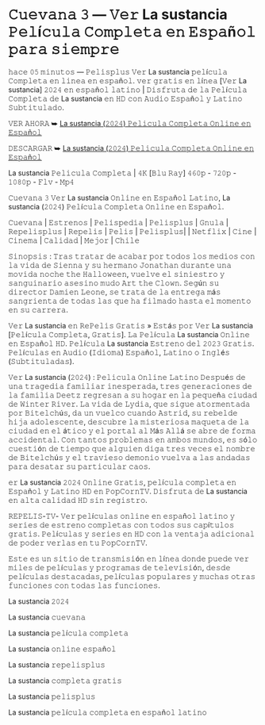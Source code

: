 # 𝙲𝚞𝚎𝚟𝚊𝚗𝚊 𝟹 — 𝚅𝚎𝚛 La sustancia 𝙿𝚎𝚕í𝚌𝚞𝚕𝚊 𝙲𝚘𝚖𝚙𝚕𝚎𝚝𝚊 𝚎𝚗 𝙴𝚜𝚙𝚊ñ𝚘𝚕 𝚙𝚊𝚛𝚊 𝚜𝚒𝚎𝚖𝚙𝚛𝚎

𝚑𝚊𝚌𝚎 𝟶𝟻 𝚖𝚒𝚗𝚞𝚝𝚘𝚜 — 𝙿𝚎𝚕𝚒𝚜𝚙𝚕𝚞𝚜 𝚅𝚎𝚛 La sustancia 𝚙𝚎𝚕í𝚌𝚞𝚕𝚊 𝙲𝚘𝚖𝚙𝚕𝚎𝚝𝚊 𝚎𝚗 𝚕𝚒𝚗𝚎𝚊 𝚎𝚗 𝚎𝚜𝚙𝚊ñ𝚘𝚕. 𝚟𝚎𝚛 𝚐𝚛𝚊𝚝𝚒𝚜 𝚎𝚗 𝚕í𝚗𝚎𝚊 [𝚅𝚎𝚛 La sustancia] 𝟸𝟶𝟸𝟺 𝚎𝚗 𝚎𝚜𝚙𝚊ñ𝚘𝚕 𝚕𝚊𝚝𝚒𝚗𝚘 | 𝙳𝚒𝚜𝚏𝚛𝚞𝚝𝚊 𝚍𝚎 𝚕𝚊 𝙿𝚎𝚕í𝚌𝚞𝚕𝚊 𝙲𝚘𝚖𝚙𝚕𝚎𝚝𝚊 𝚍𝚎 La sustancia 𝚎𝚗 𝙷𝙳 𝚌𝚘𝚗 𝙰𝚞𝚍𝚒𝚘 𝙴𝚜𝚙𝚊ñ𝚘𝚕 𝚢 𝙻𝚊𝚝𝚒𝚗𝚘 𝚂𝚞𝚋𝚝𝚒𝚝𝚞𝚕𝚊𝚍𝚘.

𝚅𝙴𝚁 𝙰𝙷𝙾𝚁𝙰 ➥ [La sustancia (𝟸𝟶𝟸𝟺) 𝙿𝚎𝚕𝚒𝚌𝚞𝚕𝚊 𝙲𝚘𝚖𝚙𝚕𝚎𝚝𝚊 𝙾𝚗𝚕𝚒𝚗𝚎 𝚎𝚗 𝙴𝚜𝚙𝚊ñ𝚘𝚕](https://t.co/BiMauEMRnh)

𝙳𝙴𝚂𝙲𝙰𝚁𝙶𝙰𝚁 ➥ [La sustancia (𝟸𝟶𝟸𝟺) 𝙿𝚎𝚕𝚒𝚌𝚞𝚕𝚊 𝙲𝚘𝚖𝚙𝚕𝚎𝚝𝚊 𝙾𝚗𝚕𝚒𝚗𝚎 𝚎𝚗 𝙴𝚜𝚙𝚊ñ𝚘𝚕](https://t.co/BiMauEMRnh)

La sustancia 𝙿𝚎𝚕𝚒𝚌𝚞𝚕𝚊 𝙲𝚘𝚖𝚙𝚕𝚎𝚝𝚊 | 𝟺𝙺 [𝙱𝚕𝚞 𝚁𝚊𝚢] 𝟺𝟼𝟶𝚙 - 𝟽𝟸𝟶𝚙 - 𝟷𝟶𝟾𝟶𝚙 - 𝙵𝚕𝚟 - 𝙼𝚙𝟺


𝙲𝚞𝚎𝚟𝚊𝚗𝚊 𝟹 𝚅𝚎𝚛 La sustancia 𝙾𝚗𝚕𝚒𝚗𝚎 𝚎𝚗 𝙴𝚜𝚙𝚊ñ𝚘𝚕 𝙻𝚊𝚝𝚒𝚗𝚘, La sustancia (𝟸𝟶𝟸𝟺) 𝙿𝚎𝚕í𝚌𝚞𝚕𝚊 𝙲𝚘𝚖𝚙𝚕𝚎𝚝𝚊 𝙾𝚗𝚕𝚒𝚗𝚎 𝚎𝚗 𝙴𝚜𝚙𝚊ñ𝚘𝚕.


𝙲𝚞𝚎𝚟𝚊𝚗𝚊 | 𝙴𝚜𝚝𝚛𝚎𝚗𝚘𝚜 | 𝙿𝚎𝚕𝚒𝚜𝚙𝚎𝚍𝚒𝚊 | 𝙿𝚎𝚕𝚒𝚜𝚙𝚕𝚞𝚜 | 𝙶𝚗𝚞𝚕𝚊 | 𝚁𝚎𝚙𝚎𝚕𝚒𝚜𝚙𝚕𝚞𝚜 | 𝚁𝚎𝚙𝚎𝚕𝚒𝚜 | 𝙿𝚎𝚕𝚒𝚜 | 𝙿𝚎𝚕𝚒𝚜𝚙𝚕𝚞𝚜| | 𝙽𝚎𝚝𝚏𝚕𝚒𝚡 | 𝙲𝚒𝚗𝚎 | 𝙲𝚒𝚗𝚎𝚖𝚊 | 𝙲𝚊𝚕𝚒𝚍𝚊𝚍 | 𝙼𝚎𝚓𝚘𝚛 | 𝙲𝚑𝚒𝚕𝚎


𝚂𝚒𝚗𝚘𝚙𝚜𝚒𝚜 : 𝚃𝚛𝚊𝚜 𝚝𝚛𝚊𝚝𝚊𝚛 𝚍𝚎 𝚊𝚌𝚊𝚋𝚊𝚛 𝚙𝚘𝚛 𝚝𝚘𝚍𝚘𝚜 𝚕𝚘𝚜 𝚖𝚎𝚍𝚒𝚘𝚜 𝚌𝚘𝚗 𝚕𝚊 𝚟𝚒𝚍𝚊 𝚍𝚎 𝚂𝚒𝚎𝚗𝚗𝚊 𝚢 𝚜𝚞 𝚑𝚎𝚛𝚖𝚊𝚗𝚘 𝙹𝚘𝚗𝚊𝚝𝚑𝚊𝚗 𝚍𝚞𝚛𝚊𝚗𝚝𝚎 𝚞𝚗𝚊 𝚖𝚘𝚟𝚒𝚍𝚊 𝚗𝚘𝚌𝚑𝚎 𝚝𝚑𝚎 𝙷𝚊𝚕𝚕𝚘𝚠𝚎𝚎𝚗, 𝚟𝚞𝚎𝚕𝚟𝚎 𝚎𝚕 𝚜𝚒𝚗𝚒𝚎𝚜𝚝𝚛𝚘 𝚢 𝚜𝚊𝚗𝚐𝚞𝚒𝚗𝚊𝚛𝚒𝚘 𝚊𝚜𝚎𝚜𝚒𝚗𝚘 𝚖𝚞𝚍𝚘 𝙰𝚛𝚝 𝚝𝚑𝚎 𝙲𝚕𝚘𝚠𝚗. 𝚂𝚎𝚐ú𝚗 𝚜𝚞 𝚍𝚒𝚛𝚎𝚌𝚝𝚘𝚛 𝙳𝚊𝚖𝚒𝚎𝚗 𝙻𝚎𝚘𝚗𝚎, 𝚜𝚎 𝚝𝚛𝚊𝚝𝚊 𝚍𝚎 𝚕𝚊 𝚎𝚗𝚝𝚛𝚎𝚐𝚊 𝚖á𝚜 𝚜𝚊𝚗𝚐𝚛𝚒𝚎𝚗𝚝𝚊 𝚍𝚎 𝚝𝚘𝚍𝚊𝚜 𝚕𝚊𝚜 𝚚𝚞𝚎 𝚑𝚊 𝚏𝚒𝚕𝚖𝚊𝚍𝚘 𝚑𝚊𝚜𝚝𝚊 𝚎𝚕 𝚖𝚘𝚖𝚎𝚗𝚝𝚘 𝚎𝚗 𝚜𝚞 𝚌𝚊𝚛𝚛𝚎𝚛𝚊.


𝚅𝚎𝚛 La sustancia 𝚎𝚗 𝚁𝚎𝙿𝚎𝚕𝚒𝚜 𝙶𝚛𝚊𝚝𝚒𝚜 » 𝙴𝚜𝚝á𝚜 𝚙𝚘𝚛 𝚅𝚎𝚛 La sustancia [𝙿𝚎𝚕í𝚌𝚞𝚕𝚊 𝙲𝚘𝚖𝚙𝚕𝚎𝚝𝚊, 𝙶𝚛𝚊𝚝𝚒𝚜]. 𝙻𝚊 𝙿𝚎𝚕í𝚌𝚞𝚕𝚊 La sustancia 𝙾𝚗𝚕𝚒𝚗𝚎 𝚎𝚗 𝙴𝚜𝚙𝚊ñ𝚘𝚕 𝙷𝙳. 𝙿𝚎𝚕í𝚌𝚞𝚕𝚊 La sustancia 𝙴𝚜𝚝𝚛𝚎𝚗𝚘 𝚍𝚎𝚕 𝟸𝟶𝟸𝟹 𝙶𝚛𝚊𝚝𝚒𝚜. 𝙿𝚎𝚕í𝚌𝚞𝚕𝚊𝚜 𝚎𝚗 𝙰𝚞𝚍𝚒𝚘 (𝙸𝚍𝚒𝚘𝚖𝚊) 𝙴𝚜𝚙𝚊ñ𝚘𝚕, 𝙻𝚊𝚝𝚒𝚗𝚘 𝚘 𝙸𝚗𝚐𝚕é𝚜 (𝚂𝚞𝚋𝚝𝚒𝚝𝚞𝚕𝚊𝚍𝚊𝚜).


𝚅𝚎𝚛 La sustancia (𝟸𝟶𝟸𝟺) : 𝙿𝚎𝚕𝚒𝚌𝚞𝚕𝚊 𝙾𝚗𝚕𝚒𝚗𝚎 𝙻𝚊𝚝𝚒𝚗𝚘 𝙳𝚎𝚜𝚙𝚞é𝚜 𝚍𝚎 𝚞𝚗𝚊 𝚝𝚛𝚊𝚐𝚎𝚍𝚒𝚊 𝚏𝚊𝚖𝚒𝚕𝚒𝚊𝚛 𝚒𝚗𝚎𝚜𝚙𝚎𝚛𝚊𝚍𝚊, 𝚝𝚛𝚎𝚜 𝚐𝚎𝚗𝚎𝚛𝚊𝚌𝚒𝚘𝚗𝚎𝚜 𝚍𝚎 𝚕𝚊 𝚏𝚊𝚖𝚒𝚕𝚒𝚊 𝙳𝚎𝚎𝚝𝚣 𝚛𝚎𝚐𝚛𝚎𝚜𝚊𝚗 𝚊 𝚜𝚞 𝚑𝚘𝚐𝚊𝚛 𝚎𝚗 𝚕𝚊 𝚙𝚎𝚚𝚞𝚎ñ𝚊 𝚌𝚒𝚞𝚍𝚊𝚍 𝚍𝚎 𝚆𝚒𝚗𝚝𝚎𝚛 𝚁𝚒𝚟𝚎𝚛. 𝙻𝚊 𝚟𝚒𝚍𝚊 𝚍𝚎 𝙻𝚢𝚍𝚒𝚊, 𝚚𝚞𝚎 𝚜𝚒𝚐𝚞𝚎 𝚊𝚝𝚘𝚛𝚖𝚎𝚗𝚝𝚊𝚍𝚊 𝚙𝚘𝚛 𝙱𝚒𝚝𝚎𝚕𝚌𝚑ú𝚜, 𝚍𝚊 𝚞𝚗 𝚟𝚞𝚎𝚕𝚌𝚘 𝚌𝚞𝚊𝚗𝚍𝚘 𝙰𝚜𝚝𝚛𝚒𝚍, 𝚜𝚞 𝚛𝚎𝚋𝚎𝚕𝚍𝚎 𝚑𝚒𝚓𝚊 𝚊𝚍𝚘𝚕𝚎𝚜𝚌𝚎𝚗𝚝𝚎, 𝚍𝚎𝚜𝚌𝚞𝚋𝚛𝚎 𝚕𝚊 𝚖𝚒𝚜𝚝𝚎𝚛𝚒𝚘𝚜𝚊 𝚖𝚊𝚚𝚞𝚎𝚝𝚊 𝚍𝚎 𝚕𝚊 𝚌𝚒𝚞𝚍𝚊𝚍 𝚎𝚗 𝚎𝚕 á𝚝𝚒𝚌𝚘 𝚢 𝚎𝚕 𝚙𝚘𝚛𝚝𝚊𝚕 𝚊𝚕 𝙼á𝚜 𝙰𝚕𝚕á 𝚜𝚎 𝚊𝚋𝚛𝚎 𝚍𝚎 𝚏𝚘𝚛𝚖𝚊 𝚊𝚌𝚌𝚒𝚍𝚎𝚗𝚝𝚊𝚕. 𝙲𝚘𝚗 𝚝𝚊𝚗𝚝𝚘𝚜 𝚙𝚛𝚘𝚋𝚕𝚎𝚖𝚊𝚜 𝚎𝚗 𝚊𝚖𝚋𝚘𝚜 𝚖𝚞𝚗𝚍𝚘𝚜, 𝚎𝚜 𝚜ó𝚕𝚘 𝚌𝚞𝚎𝚜𝚝𝚒ó𝚗 𝚍𝚎 𝚝𝚒𝚎𝚖𝚙𝚘 𝚚𝚞𝚎 𝚊𝚕𝚐𝚞𝚒𝚎𝚗 𝚍𝚒𝚐𝚊 𝚝𝚛𝚎𝚜 𝚟𝚎𝚌𝚎𝚜 𝚎𝚕 𝚗𝚘𝚖𝚋𝚛𝚎 𝚍𝚎 𝙱𝚒𝚝𝚎𝚕𝚌𝚑ú𝚜 𝚢 𝚎𝚕 𝚝𝚛𝚊𝚟𝚒𝚎𝚜𝚘 𝚍𝚎𝚖𝚘𝚗𝚒𝚘 𝚟𝚞𝚎𝚕𝚟𝚊 𝚊 𝚕𝚊𝚜 𝚊𝚗𝚍𝚊𝚍𝚊𝚜 𝚙𝚊𝚛𝚊 𝚍𝚎𝚜𝚊𝚝𝚊𝚛 𝚜𝚞 𝚙𝚊𝚛𝚝𝚒𝚌𝚞𝚕𝚊𝚛 𝚌𝚊𝚘𝚜.


𝚎𝚛 La sustancia 𝟸𝟶𝟸𝟺 𝙾𝚗𝚕𝚒𝚗𝚎 𝙶𝚛𝚊𝚝𝚒𝚜, 𝚙𝚎𝚕í𝚌𝚞𝚕𝚊 𝚌𝚘𝚖𝚙𝚕𝚎𝚝𝚊 𝚎𝚗 𝙴𝚜𝚙𝚊ñ𝚘𝚕 𝚢 𝙻𝚊𝚝𝚒𝚗𝚘 𝙷𝙳 𝚎𝚗 𝙿𝚘𝚙𝙲𝚘𝚛𝚗𝚃𝚅. 𝙳𝚒𝚜𝚏𝚛𝚞𝚝𝚊 𝚍𝚎 La sustancia 𝚎𝚗 𝚊𝚕𝚝𝚊 𝚌𝚊𝚕𝚒𝚍𝚊𝚍 𝙷𝙳 𝚜𝚒𝚗 𝚛𝚎𝚐𝚒𝚜𝚝𝚛𝚘.


𝚁𝙴𝙿𝙴𝙻𝙸𝚂-𝚃𝚅- 𝚅𝚎𝚛 𝚙𝚎𝚕í𝚌𝚞𝚕𝚊𝚜 𝚘𝚗𝚕𝚒𝚗𝚎 𝚎𝚗 𝚎𝚜𝚙𝚊ñ𝚘𝚕 𝚕𝚊𝚝𝚒𝚗𝚘 𝚢 𝚜𝚎𝚛𝚒𝚎𝚜 𝚍𝚎 𝚎𝚜𝚝𝚛𝚎𝚗𝚘 𝚌𝚘𝚖𝚙𝚕𝚎𝚝𝚊𝚜 𝚌𝚘𝚗 𝚝𝚘𝚍𝚘𝚜 𝚜𝚞𝚜 𝚌𝚊𝚙í𝚝𝚞𝚕𝚘𝚜 𝚐𝚛𝚊𝚝𝚒𝚜. 𝙿𝚎𝚕í𝚌𝚞𝚕𝚊𝚜 𝚢 𝚜𝚎𝚛𝚒𝚎𝚜 𝚎𝚗 𝙷𝙳 𝚌𝚘𝚗 𝚕𝚊 𝚟𝚎𝚗𝚝𝚊𝚓𝚊 𝚊𝚍𝚒𝚌𝚒𝚘𝚗𝚊𝚕 𝚍𝚎 𝚙𝚘𝚍𝚎𝚛 𝚟𝚎𝚛𝚕𝚊𝚜 𝚎𝚗 𝚝𝚞 𝙿𝚘𝚙𝙲𝚘𝚛𝚗𝚃𝚅.


𝙴𝚜𝚝𝚎 𝚎𝚜 𝚞𝚗 𝚜𝚒𝚝𝚒𝚘 𝚍𝚎 𝚝𝚛𝚊𝚗𝚜𝚖𝚒𝚜𝚒ó𝚗 𝚎𝚗 𝚕í𝚗𝚎𝚊 𝚍𝚘𝚗𝚍𝚎 𝚙𝚞𝚎𝚍𝚎 𝚟𝚎𝚛 𝚖𝚒𝚕𝚎𝚜 𝚍𝚎 𝚙𝚎𝚕í𝚌𝚞𝚕𝚊𝚜 𝚢 𝚙𝚛𝚘𝚐𝚛𝚊𝚖𝚊𝚜 𝚍𝚎 𝚝𝚎𝚕𝚎𝚟𝚒𝚜𝚒ó𝚗, 𝚍𝚎𝚜𝚍𝚎 𝚙𝚎𝚕í𝚌𝚞𝚕𝚊𝚜 𝚍𝚎𝚜𝚝𝚊𝚌𝚊𝚍𝚊𝚜, 𝚙𝚎𝚕í𝚌𝚞𝚕𝚊𝚜 𝚙𝚘𝚙𝚞𝚕𝚊𝚛𝚎𝚜 𝚢 𝚖𝚞𝚌𝚑𝚊𝚜 𝚘𝚝𝚛𝚊𝚜 𝚏𝚞𝚗𝚌𝚒𝚘𝚗𝚎𝚜 𝚌𝚘𝚗 𝚝𝚘𝚍𝚊𝚜 𝚕𝚊𝚜 𝚏𝚞𝚗𝚌𝚒𝚘𝚗𝚎𝚜.


La sustancia 𝟸𝟶𝟸𝟺


La sustancia 𝚌𝚞𝚎𝚟𝚊𝚗𝚊


La sustancia 𝚙𝚎𝚕í𝚌𝚞𝚕𝚊 𝚌𝚘𝚖𝚙𝚕𝚎𝚝𝚊


La sustancia 𝚘𝚗𝚕𝚒𝚗𝚎 𝚎𝚜𝚙𝚊ñ𝚘𝚕


La sustancia 𝚛𝚎𝚙𝚎𝚕𝚒𝚜𝚙𝚕𝚞𝚜


La sustancia 𝚌𝚘𝚖𝚙𝚕𝚎𝚝𝚊 𝚐𝚛𝚊𝚝𝚒𝚜


La sustancia 𝚙𝚎𝚕𝚒𝚜𝚙𝚕𝚞𝚜


La sustancia 𝚙𝚎𝚕í𝚌𝚞𝚕𝚊 𝚌𝚘𝚖𝚙𝚕𝚎𝚝𝚊 𝚎𝚗 𝚎𝚜𝚙𝚊ñ𝚘𝚕 𝚕𝚊𝚝𝚒𝚗𝚘
